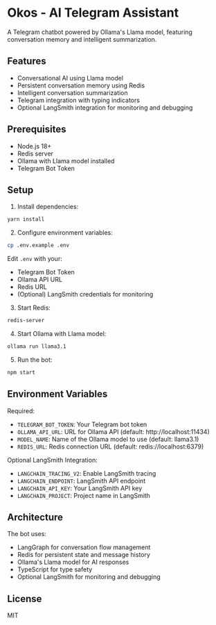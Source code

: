 # Okos - AI Telegram Assistant

A Telegram chatbot powered by Ollama's Llama model, featuring conversation memory and intelligent summarization.

## Features

- Conversational AI using Llama model
- Persistent conversation memory using Redis
- Intelligent conversation summarization
- Telegram integration with typing indicators
- Optional LangSmith integration for monitoring and debugging

## Prerequisites

- Node.js 18+
- Redis server
- Ollama with Llama model installed
- Telegram Bot Token

## Setup

1. Install dependencies:

```bash
yarn install
```

2. Configure environment variables:

```bash
cp .env.example .env
```

Edit `.env` with your:

- Telegram Bot Token
- Ollama API URL
- Redis URL
- (Optional) LangSmith credentials for monitoring

3. Start Redis:

```bash
redis-server
```

4. Start Ollama with Llama model:

```bash
ollama run llama3.1
```

5. Run the bot:

```bash
npm start
```

## Environment Variables

Required:

- `TELEGRAM_BOT_TOKEN`: Your Telegram bot token
- `OLLAMA_API_URL`: URL for Ollama API (default: http://localhost:11434)
- `MODEL_NAME`: Name of the Ollama model to use (default: llama3.1)
- `REDIS_URL`: Redis connection URL (default: redis://localhost:6379)

Optional LangSmith Integration:

- `LANGCHAIN_TRACING_V2`: Enable LangSmith tracing
- `LANGCHAIN_ENDPOINT`: LangSmith API endpoint
- `LANGCHAIN_API_KEY`: Your LangSmith API key
- `LANGCHAIN_PROJECT`: Project name in LangSmith

## Architecture

The bot uses:

- LangGraph for conversation flow management
- Redis for persistent state and message history
- Ollama's Llama model for AI responses
- TypeScript for type safety
- Optional LangSmith for monitoring and debugging

## License

MIT
